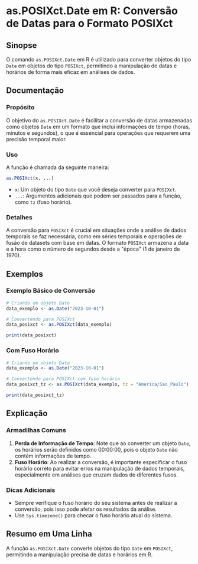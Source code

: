 <!--
Meta Description: # as.POSIXct.Date em R: Conversão de Datas para o Formato POSIXct ## Sinopse O comando `as.POSIXct.Date` em R é utilizado para converter objetos do ti...
Meta Keywords: posixct, date, para, que, fuso
-->

# as.POSIXct.Date em R: Conversão de Datas para o Formato POSIXct

## Sinopse
O comando `as.POSIXct.Date` em R é utilizado para converter objetos do tipo `Date` em objetos do tipo `POSIXct`, permitindo a manipulação de datas e horários de forma mais eficaz em análises de dados.

## Documentação
### Propósito
O objetivo do `as.POSIXct.Date` é facilitar a conversão de datas armazenadas como objetos `Date` em um formato que inclui informações de tempo (horas, minutos e segundos), o que é essencial para operações que requerem uma precisão temporal maior.

### Uso
A função é chamada da seguinte maneira:

```R
as.POSIXct(x, ...)
```

- `x`: Um objeto do tipo `Date` que você deseja converter para `POSIXct`.
- `...`: Argumentos adicionais que podem ser passados para a função, como `tz` (fuso horário).

### Detalhes
A conversão para `POSIXct` é crucial em situações onde a análise de dados temporais se faz necessária, como em séries temporais e operações de fusão de datasets com base em datas. O formato `POSIXct` armazena a data e a hora como o número de segundos desde a "época" (1 de janeiro de 1970).

## Exemplos
### Exemplo Básico de Conversão
```R
# Criando um objeto Date
data_exemplo <- as.Date("2023-10-01")

# Convertendo para POSIXct
data_posixct <- as.POSIXct(data_exemplo)

print(data_posixct)
```

### Com Fuso Horário
```R
# Criando um objeto Date
data_exemplo <- as.Date("2023-10-01")

# Convertendo para POSIXct com fuso horário
data_posixct_tz <- as.POSIXct(data_exemplo, tz = "America/Sao_Paulo")

print(data_posixct_tz)
```

## Explicação
### Armadilhas Comuns
1. **Perda de Informação de Tempo**: Note que ao converter um objeto `Date`, os horários serão definidos como 00:00:00, pois o objeto `Date` não contém informações de tempo.
2. **Fuso Horário**: Ao realizar a conversão, é importante especificar o fuso horário correto para evitar erros na manipulação de dados temporais, especialmente em análises que cruzam dados de diferentes fusos.

### Dicas Adicionais
- Sempre verifique o fuso horário do seu sistema antes de realizar a conversão, pois isso pode afetar os resultados da análise.
- Use `Sys.timezone()` para checar o fuso horário atual do sistema.

## Resumo em Uma Linha
A função `as.POSIXct.Date` converte objetos do tipo `Date` em `POSIXct`, permitindo a manipulação precisa de datas e horários em R.